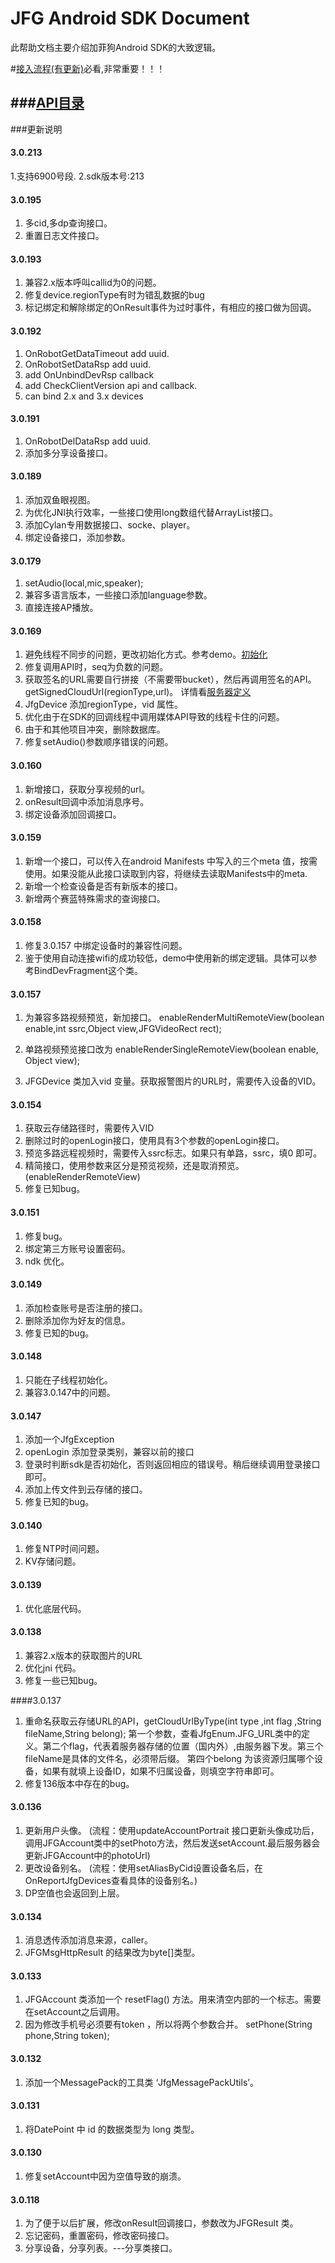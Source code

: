 # JFG Android SDK Document

  此帮助文档主要介绍加菲狗Android SDK的大致逻辑。

#[接入流程(有更新)](doc/API/SDK.md)必看,非常重要！！！

###[API目录](doc/API/SUMMARY.md)
---

###更新说明

#### 3.0.213
  1.支持6900号段.
  2.sdk版本号:213


#### 3.0.195
  1. 多cid,多dp查询接口。
  2. 重置日志文件接口。

#### 3.0.193
  1. 兼容2.x版本呼叫callid为0的问题。
  2. 修复device.regionType有时为错乱数据的bug
  3. 标记绑定和解除绑定的OnResult事件为过时事件，有相应的接口做为回调。

#### 3.0.192
  1. OnRobotGetDataTimeout add uuid.
  2. OnRobotSetDataRsp add uuid.
  3. add OnUnbindDevRsp callback
  4. add CheckClientVersion api and callback.
  5. can bind 2.x and 3.x devices

#### 3.0.191
  1. OnRobotDelDataRsp add uuid.
  2. 添加多分享设备接口。

#### 3.0.189
  1. 添加双鱼眼视图。
  2. 为优化JNI执行效率，一些接口使用long数组代替ArrayList接口。
  3. 添加Cylan专用数据接口、socke、player。
  4. 绑定设备接口，添加参数。

#### 3.0.179
  1. setAudio(local,mic,speaker);
  2. 兼容多语言版本，一些接口添加language参数。
  3. 直接连接AP播放。

#### 3.0.169
  1. 避免线程不同步的问题，更改初始化方式。参考demo。[初始化](doc/API/SDK.md)
  2. 修复调用API时，seq为负数的问题。
  3. 获取签名的URL需要自行拼接（不需要带bucket），然后再调用签名的API。 getSignedCloudUrl(regionType,url)。
  详情看[服务器定义](https://github.com/cylankj/IoTKit-MsgDefine/blob/master/dpid_msg_define/server_cfg_msg_define.md#dpidcloudstorage--3)
  4. JfgDevice 添加regionType，vid 属性。
  5. 优化由于在SDK的回调线程中调用媒体API导致的线程卡住的问题。
  6. 由于和其他项目冲突，删除数据库。
  7. 修复setAudio()参数顺序错误的问题。

#### 3.0.160
  1. 新增接口，获取分享视频的url。
  2. onResult回调中添加消息序号。
  3. 绑定设备添加回调接口。

#### 3.0.159
  1. 新增一个接口，可以传入在android Manifests 中写入的三个meta 值，按需使用。如果没能从此接口读取到内容，将继续去读取Manifests中的meta.
  2. 新增一个检查设备是否有新版本的接口。
  3. 新增两个赛蓝特殊需求的查询接口。

#### 3.0.158
  1. 修复3.0.157 中绑定设备时的兼容性问题。
  2. 鉴于使用自动连接wifi的成功较低，demo中使用新的绑定逻辑。具体可以参考BindDevFragment这个类。

#### 3.0.157
  1. 为兼容多路视频预览，新加接口。
     enableRenderMultiRemoteView(boolean enable,int ssrc,Object view,JFGVideoRect rect);

 2. 单路视频预览接口改为
    enableRenderSingleRemoteView(boolean enable, Object view);

 3. JFGDevice 类加入vid 变量。获取报警图片的URL时，需要传入设备的VID。

#### 3.0.154
  1. 获取云存储路径时，需要传入VID
  2. 删除过时的openLogin接口，使用具有3个参数的openLogin接口。
  3. 预览多路远程视频时，需要传入ssrc标志。如果只有单路，ssrc，填0 即可。
  4. 精简接口，使用参数来区分是预览视频，还是取消预览。(enableRenderRemoteView)
  5. 修复已知bug。

#### 3.0.151
  1. 修复bug。
  2. 绑定第三方账号设置密码。
  3. ndk 优化。

#### 3.0.149 
  1. 添加检查账号是否注册的接口。
  2. 删除添加你为好友的信息。
  3. 修复已知的bug。

#### 3.0.148
  1. 只能在子线程初始化。
  2. 兼容3.0.147中的问题。

#### 3.0.147
  1. 添加一个JfgException
  2. openLogin 添加登录类别，兼容以前的接口
  3. 登录时判断sdk是否初始化，否则返回相应的错误号。稍后继续调用登录接口即可。
  4. 添加上传文件到云存储的接口。
  5. 修复已知的bug。 

#### 3.0.140
  1. 修复NTP时间问题。
  2. KV存储问题。
  
#### 3.0.139
  1. 优化底层代码。 
  
#### 3.0.138
  1. 兼容2.x版本的获取图片的URL
  2. 优化jni 代码。
  3. 修复一些已知bug。

####3.0.137
  1. 重命名获取云存储URL的API，getCloudUrlByType(int type ,int flag ,String fileName,String belong);
   第一个参数，查看JfgEnum.JFG_URL类中的定义。第二个flag，代表着服务器存储的位置（国内外）,由服务器下发。第三个fileName是具体的文件名，必须带后缀。
   第四个belong 为该资源归属哪个设备，如果有就填上设备ID，如果不归属设备，则填空字符串即可。
  2. 修复136版本中存在的bug。 

#### 3.0.136
  1. 更新用户头像。 (流程：使用updateAccountPortrait 接口更新头像成功后，
  调用JFGAccount类中的setPhoto方法，然后发送setAccount.最后服务器会更新JFGAccount中的photoUrl)
  2. 更改设备别名。 (流程：使用setAliasByCid设置设备名后，在OnReportJfgDevices查看具体的设备别名。)
  3. DP空值也会返回到上层。


#### 3.0.134 
  1. 消息透传添加消息来源，caller。
  2. JFGMsgHttpResult 的结果改为byte[]类型。

#### 3.0.133
  1. JFGAccount 类添加一个 resetFlag() 方法。用来清空内部的一个标志。需要在setAccount之后调用。
  2. 因为修改手机号必须要有token ，所以将两个参数合并。 setPhone(String phone,String token);

#### 3.0.132
  1. 添加一个MessagePack的工具类 ‘JfgMessagePackUtils’。 
   
#### 3.0.131
  1. 将DatePoint 中 id 的数据类型为 long 类型。

#### 3.0.130
  1. 修复setAccount中因为空值导致的崩溃。

#### 3.0.118
  1. 为了便于以后扩展，修改onResult回调接口，参数改为JFGResult 类。
  2. 忘记密码，重置密码，修改密码接口。
  3. 分享设备，分享列表。---分享类接口。

  
